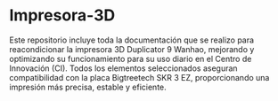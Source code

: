 # Impresora-3D

Este repositorio incluye toda la documentación que se realizo para reacondicionar la impresora 3D Duplicator 9 Wanhao, mejorando y optimizando su funcionamiento para su uso diario en el Centro de Innovación (CI). Todos los elementos seleccionados aseguran compatibilidad con la placa Bigtreetech SKR 3 EZ, proporcionando una impresión más precisa, estable y eficiente.
